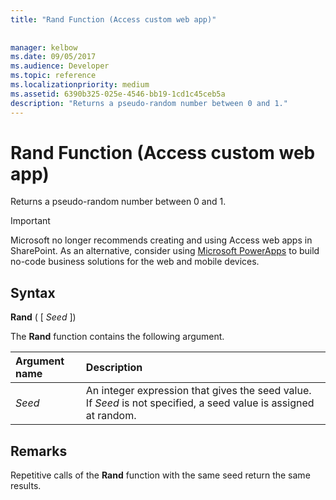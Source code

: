 ```yaml
---
title: "Rand Function (Access custom web app)"
 
 
manager: kelbow
ms.date: 09/05/2017
ms.audience: Developer
ms.topic: reference
ms.localizationpriority: medium
ms.assetid: 6390b325-025e-4546-bb19-1cd1c45ceb5a
description: "Returns a pseudo-random number between 0 and 1."
---
```


# Rand Function (Access custom web app)

Returns a pseudo-random number between 0 and 1.
  
> [!IMPORTANT]
> Microsoft no longer recommends creating and using Access web apps in SharePoint. As an alternative, consider using [Microsoft PowerApps](https://powerapps.microsoft.com/en-us/) to build no-code business solutions for the web and mobile devices.
  
## Syntax

 **Rand** ( [  *Seed*  ])
  
The **Rand** function contains the following argument.
  
|**Argument name**|**Description**|
|:-----|:-----|
| *Seed*  <br/> |An integer expression that gives the seed value. If *Seed* is not specified, a seed value is assigned at random.  <br/> |

## Remarks

Repetitive calls of the **Rand** function with the same seed return the same results.
  